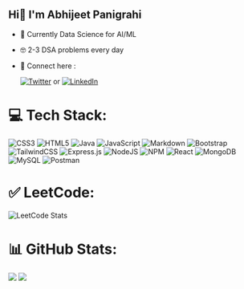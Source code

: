 ## Hi👋 I'm Abhijeet Panigrahi

- 🌱 Currently Data Science for AI/ML
- 🤓 2-3 DSA problems every day 
- 📧 Connect here :
  
  [![Twitter](https://img.shields.io/badge/Twitter-%231DA1F2.svg?logo=Twitter&logoColor=white)](https://twitter.com/A_Panigrahi23) or [![LinkedIn](https://img.shields.io/badge/LinkedIn-%230077B5.svg?logo=linkedin&logoColor=white)](https://www.linkedin.com/in/abhijeet-panigrahi-211383294/)


# 💻 Tech Stack:

![CSS3](https://img.shields.io/badge/css3-%231572B6.svg?style=for-the-badge&logo=css3&logoColor=white) ![HTML5](https://img.shields.io/badge/html5-%23E34F26.svg?style=for-the-badge&logo=html5&logoColor=white) ![Java](https://img.shields.io/badge/java-%23ED8B00.svg?style=for-the-badge&logo=java&logoColor=white) ![JavaScript](https://img.shields.io/badge/javascript-%23323330.svg?style=for-the-badge&logo=javascript&logoColor=%23F7DF1E) ![Markdown](https://img.shields.io/badge/markdown-%23000000.svg?style=for-the-badge&logo=markdown&logoColor=white) ![Bootstrap](https://img.shields.io/badge/bootstrap-%23563D7C.svg?style=for-the-badge&logo=bootstrap&logoColor=white) ![TailwindCSS](https://img.shields.io/badge/tailwindcss-%2338B2AC.svg?style=for-the-badge&logo=tailwind-css&logoColor=white) ![Express.js](https://img.shields.io/badge/express.js-%23404d59.svg?style=for-the-badge&logo=express&logoColor=%2361DAFB) ![NodeJS](https://img.shields.io/badge/node.js-6DA55F?style=for-the-badge&logo=node.js&logoColor=white) ![NPM](https://img.shields.io/badge/NPM-%23000000.svg?style=for-the-badge&logo=npm&logoColor=white) ![React](https://img.shields.io/badge/react-%2320232a.svg?style=for-the-badge&logo=react&logoColor=%2361DAFB) ![MongoDB](https://img.shields.io/badge/MongoDB-%234ea94b.svg?style=for-the-badge&logo=mongodb&logoColor=white) ![MySQL](https://img.shields.io/badge/mysql-%2300f.svg?style=for-the-badge&logo=mysql&logoColor=white) ![Postman](https://img.shields.io/badge/Postman-FF6C37?style=for-the-badge&logo=postman&logoColor=white)

# ✅ LeetCode:
![LeetCode Stats](https://leetcard.jacoblin.cool/abhijeetpanigrahi912?theme=dark&font=ABeeZee&ext=heatmap)

# 📊 GitHub Stats:

![](https://github-readme-stats.vercel.app/api?username=AbhijeetPanigrahi&theme=dark&hide_border=false&include_all_commits=false&count_private=false)
![](https://github-readme-stats.vercel.app/api/top-langs/?username=AbhijeetPanigrahi&theme=dark&hide_border=false&include_all_commits=true&count_private=true&layout=compact)<br/>


    

